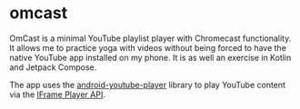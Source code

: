 # omcast

OmCast is a minimal YouTube playlist player with Chromecast functionality. It allows me to practice yoga with videos without being forced to have the native YouTube app installed on my phone. It is as well an exercise in Kotlin and Jetpack Compose.

The app uses the [android-youtube-player](https://github.com/PierfrancescoSoffritti/android-youtube-player) library to play YouTube content via the [IFrame Player API](https://developers.google.com/youtube/iframe_api_reference).

